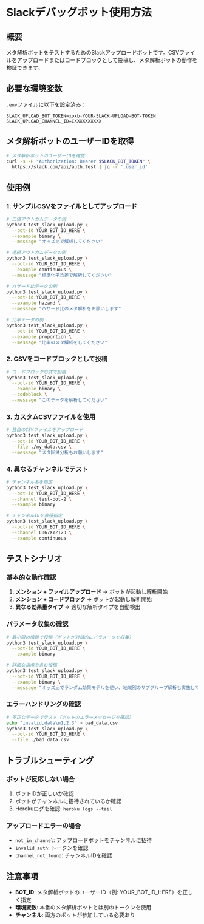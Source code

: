 # Slackデバッグボット使用方法

## 概要
メタ解析ボットをテストするためのSlackアップロードボットです。CSVファイルをアップロードまたはコードブロックとして投稿し、メタ解析ボットの動作を検証できます。

## 必要な環境変数
`.env`ファイルに以下を設定済み：
```
SLACK_UPLOAD_BOT_TOKEN=xoxb-YOUR-SLACK-UPLOAD-BOT-TOKEN
SLACK_UPLOAD_CHANNEL_ID=CXXXXXXXXXX
```

## メタ解析ボットのユーザーIDを取得
```bash
# メタ解析ボットのユーザーIDを確認
curl -s -H "Authorization: Bearer $SLACK_BOT_TOKEN" \
  https://slack.com/api/auth.test | jq -r '.user_id'
```

## 使用例

### 1. サンプルCSVをファイルとしてアップロード
```bash
# 二値アウトカムデータの例
python3 test_slack_upload.py \
  --bot-id YOUR_BOT_ID_HERE \
  --example binary \
  --message "オッズ比で解析してください"

# 連続アウトカムデータの例
python3 test_slack_upload.py \
  --bot-id YOUR_BOT_ID_HERE \
  --example continuous \
  --message "標準化平均差で解析してください"

# ハザード比データの例
python3 test_slack_upload.py \
  --bot-id YOUR_BOT_ID_HERE \
  --example hazard \
  --message "ハザード比のメタ解析をお願いします"

# 比率データの例
python3 test_slack_upload.py \
  --bot-id YOUR_BOT_ID_HERE \
  --example proportion \
  --message "比率のメタ解析をしてください"
```

### 2. CSVをコードブロックとして投稿
```bash
# コードブロック形式で投稿
python3 test_slack_upload.py \
  --bot-id YOUR_BOT_ID_HERE \
  --example binary \
  --codeblock \
  --message "このデータを解析してください"
```

### 3. カスタムCSVファイルを使用
```bash
# 独自のCSVファイルをアップロード
python3 test_slack_upload.py \
  --bot-id YOUR_BOT_ID_HERE \
  --file ./my_data.csv \
  --message "メタ回帰分析もお願いします"
```

### 4. 異なるチャンネルでテスト
```bash
# チャンネル名を指定
python3 test_slack_upload.py \
  --bot-id YOUR_BOT_ID_HERE \
  --channel test-bot-2 \
  --example binary

# チャンネルIDを直接指定
python3 test_slack_upload.py \
  --bot-id YOUR_BOT_ID_HERE \
  --channel C067XYZ123 \
  --example continuous
```

## テストシナリオ

### 基本的な動作確認
1. **メンション + ファイルアップロード** → ボットが起動し解析開始
2. **メンション + コードブロック** → ボットが起動し解析開始
3. **異なる効果量タイプ** → 適切な解析タイプを自動検出

### パラメータ収集の確認
```bash
# 最小限の情報で投稿（ボットが対話的にパラメータを収集）
python3 test_slack_upload.py \
  --bot-id YOUR_BOT_ID_HERE \
  --example binary

# 詳細な指示を含む投稿
python3 test_slack_upload.py \
  --bot-id YOUR_BOT_ID_HERE \
  --example binary \
  --message "オッズ比でランダム効果モデルを使い、地域別のサブグループ解析も実施してください"
```

### エラーハンドリングの確認
```bash
# 不正なデータでテスト（ボットのエラーメッセージを確認）
echo "invalid,data\n1,2,3" > bad_data.csv
python3 test_slack_upload.py \
  --bot-id YOUR_BOT_ID_HERE \
  --file ./bad_data.csv
```

## トラブルシューティング

### ボットが反応しない場合
1. ボットIDが正しいか確認
2. ボットがチャンネルに招待されているか確認
3. Herokuログを確認: `heroku logs --tail`

### アップロードエラーの場合
- `not_in_channel`: アップロードボットをチャンネルに招待
- `invalid_auth`: トークンを確認
- `channel_not_found`: チャンネルIDを確認

## 注意事項
- **BOT_ID**: メタ解析ボットのユーザーID（例: YOUR_BOT_ID_HERE）を正しく指定
- **環境変数**: 本番のメタ解析ボットとは別のトークンを使用
- **チャンネル**: 両方のボットが参加している必要あり
